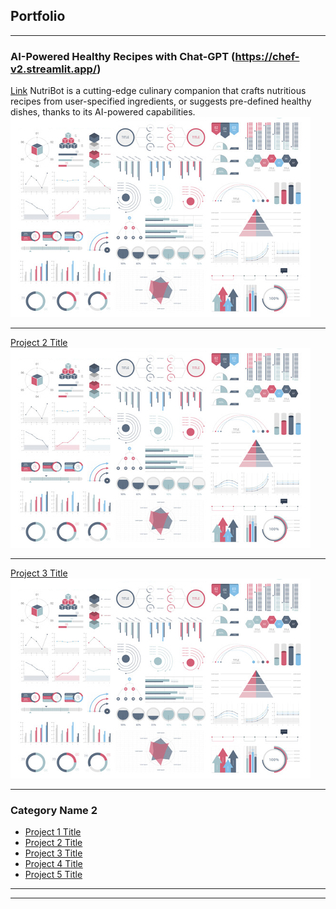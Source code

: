 ## Portfolio

---

### AI-Powered Healthy Recipes with Chat-GPT (https://chef-v2.streamlit.app/)

[Link](/sample_page)
NutriBot is a cutting-edge culinary companion that crafts nutritious recipes from user-specified ingredients, or suggests pre-defined healthy dishes, thanks to its AI-powered capabilities.
<img src="images/dummy_thumbnail.jpg?raw=true"/>

---
[Project 2 Title](/pdf/sample_presentation.pdf)
<img src="images/dummy_thumbnail.jpg?raw=true"/>

---
[Project 3 Title](http://example.com/)
<img src="images/dummy_thumbnail.jpg?raw=true"/>

---

### Category Name 2

- [Project 1 Title](http://example.com/)
- [Project 2 Title](http://example.com/)
- [Project 3 Title](http://example.com/)
- [Project 4 Title](http://example.com/)
- [Project 5 Title](http://example.com/)

---




---
